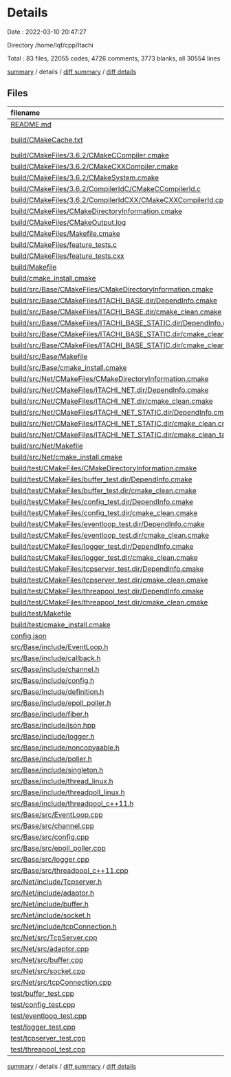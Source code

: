 # Details

Date : 2022-03-10 20:47:27

Directory /home/lqf/cpp/Itachi

Total : 83 files,  22055 codes, 4726 comments, 3773 blanks, all 30554 lines

[summary](results.md) / details / [diff summary](diff.md) / [diff details](diff-details.md)

## Files
| filename | language | code | comment | blank | total |
| :--- | :--- | ---: | ---: | ---: | ---: |
| [README.md](/README.md) | Markdown | 9 | 8 | 1 | 18 |
| [build/CMakeCache.txt](/build/CMakeCache.txt) | CMake Cache | 257 | 0 | 60 | 317 |
| [build/CMakeFiles/3.6.2/CMakeCCompiler.cmake](/build/CMakeFiles/3.6.2/CMakeCCompiler.cmake) | CMake | 54 | 0 | 14 | 68 |
| [build/CMakeFiles/3.6.2/CMakeCXXCompiler.cmake](/build/CMakeFiles/3.6.2/CMakeCXXCompiler.cmake) | CMake | 55 | 0 | 14 | 69 |
| [build/CMakeFiles/3.6.2/CMakeSystem.cmake](/build/CMakeFiles/3.6.2/CMakeSystem.cmake) | CMake | 10 | 0 | 6 | 16 |
| [build/CMakeFiles/3.6.2/CompilerIdC/CMakeCCompilerId.c](/build/CMakeFiles/3.6.2/CompilerIdC/CMakeCCompilerId.c) | C | 417 | 50 | 95 | 562 |
| [build/CMakeFiles/3.6.2/CompilerIdCXX/CMakeCXXCompilerId.cpp](/build/CMakeFiles/3.6.2/CompilerIdCXX/CMakeCXXCompilerId.cpp) | C++ | 390 | 52 | 92 | 534 |
| [build/CMakeFiles/CMakeDirectoryInformation.cmake](/build/CMakeFiles/CMakeDirectoryInformation.cmake) | CMake | 12 | 0 | 5 | 17 |
| [build/CMakeFiles/CMakeOutput.log](/build/CMakeFiles/CMakeOutput.log) | Log | 464 | 0 | 57 | 521 |
| [build/CMakeFiles/Makefile.cmake](/build/CMakeFiles/Makefile.cmake) | CMake | 55 | 0 | 6 | 61 |
| [build/CMakeFiles/feature_tests.c](/build/CMakeFiles/feature_tests.c) | C | 31 | 0 | 4 | 35 |
| [build/CMakeFiles/feature_tests.cxx](/build/CMakeFiles/feature_tests.cxx) | C++ | 402 | 0 | 4 | 406 |
| [build/Makefile](/build/Makefile) | Makefile | 127 | 76 | 72 | 275 |
| [build/cmake_install.cmake](/build/cmake_install.cmake) | CMake | 44 | 0 | 9 | 53 |
| [build/src/Base/CMakeFiles/CMakeDirectoryInformation.cmake](/build/src/Base/CMakeFiles/CMakeDirectoryInformation.cmake) | CMake | 12 | 0 | 5 | 17 |
| [build/src/Base/CMakeFiles/ITACHI_BASE.dir/DependInfo.cmake](/build/src/Base/CMakeFiles/ITACHI_BASE.dir/DependInfo.cmake) | CMake | 24 | 0 | 4 | 28 |
| [build/src/Base/CMakeFiles/ITACHI_BASE.dir/cmake_clean.cmake](/build/src/Base/CMakeFiles/ITACHI_BASE.dir/cmake_clean.cmake) | CMake | 14 | 0 | 2 | 16 |
| [build/src/Base/CMakeFiles/ITACHI_BASE_STATIC.dir/DependInfo.cmake](/build/src/Base/CMakeFiles/ITACHI_BASE_STATIC.dir/DependInfo.cmake) | CMake | 24 | 0 | 4 | 28 |
| [build/src/Base/CMakeFiles/ITACHI_BASE_STATIC.dir/cmake_clean.cmake](/build/src/Base/CMakeFiles/ITACHI_BASE_STATIC.dir/cmake_clean.cmake) | CMake | 14 | 0 | 2 | 16 |
| [build/src/Base/CMakeFiles/ITACHI_BASE_STATIC.dir/cmake_clean_target.cmake](/build/src/Base/CMakeFiles/ITACHI_BASE_STATIC.dir/cmake_clean_target.cmake) | CMake | 3 | 0 | 1 | 4 |
| [build/src/Base/Makefile](/build/src/Base/Makefile) | Makefile | 201 | 60 | 104 | 365 |
| [build/src/Base/cmake_install.cmake](/build/src/Base/cmake_install.cmake) | CMake | 29 | 0 | 6 | 35 |
| [build/src/Net/CMakeFiles/CMakeDirectoryInformation.cmake](/build/src/Net/CMakeFiles/CMakeDirectoryInformation.cmake) | CMake | 12 | 0 | 5 | 17 |
| [build/src/Net/CMakeFiles/ITACHI_NET.dir/DependInfo.cmake](/build/src/Net/CMakeFiles/ITACHI_NET.dir/DependInfo.cmake) | CMake | 25 | 0 | 4 | 29 |
| [build/src/Net/CMakeFiles/ITACHI_NET.dir/cmake_clean.cmake](/build/src/Net/CMakeFiles/ITACHI_NET.dir/cmake_clean.cmake) | CMake | 13 | 0 | 2 | 15 |
| [build/src/Net/CMakeFiles/ITACHI_NET_STATIC.dir/DependInfo.cmake](/build/src/Net/CMakeFiles/ITACHI_NET_STATIC.dir/DependInfo.cmake) | CMake | 25 | 0 | 4 | 29 |
| [build/src/Net/CMakeFiles/ITACHI_NET_STATIC.dir/cmake_clean.cmake](/build/src/Net/CMakeFiles/ITACHI_NET_STATIC.dir/cmake_clean.cmake) | CMake | 13 | 0 | 2 | 15 |
| [build/src/Net/CMakeFiles/ITACHI_NET_STATIC.dir/cmake_clean_target.cmake](/build/src/Net/CMakeFiles/ITACHI_NET_STATIC.dir/cmake_clean_target.cmake) | CMake | 3 | 0 | 1 | 4 |
| [build/src/Net/Makefile](/build/src/Net/Makefile) | Makefile | 180 | 57 | 95 | 332 |
| [build/src/Net/cmake_install.cmake](/build/src/Net/cmake_install.cmake) | CMake | 29 | 0 | 6 | 35 |
| [build/test/CMakeFiles/CMakeDirectoryInformation.cmake](/build/test/CMakeFiles/CMakeDirectoryInformation.cmake) | CMake | 12 | 0 | 5 | 17 |
| [build/test/CMakeFiles/buffer_test.dir/DependInfo.cmake](/build/test/CMakeFiles/buffer_test.dir/DependInfo.cmake) | CMake | 27 | 0 | 4 | 31 |
| [build/test/CMakeFiles/buffer_test.dir/cmake_clean.cmake](/build/test/CMakeFiles/buffer_test.dir/cmake_clean.cmake) | CMake | 9 | 0 | 2 | 11 |
| [build/test/CMakeFiles/config_test.dir/DependInfo.cmake](/build/test/CMakeFiles/config_test.dir/DependInfo.cmake) | CMake | 27 | 0 | 4 | 31 |
| [build/test/CMakeFiles/config_test.dir/cmake_clean.cmake](/build/test/CMakeFiles/config_test.dir/cmake_clean.cmake) | CMake | 9 | 0 | 2 | 11 |
| [build/test/CMakeFiles/eventloop_test.dir/DependInfo.cmake](/build/test/CMakeFiles/eventloop_test.dir/DependInfo.cmake) | CMake | 27 | 0 | 4 | 31 |
| [build/test/CMakeFiles/eventloop_test.dir/cmake_clean.cmake](/build/test/CMakeFiles/eventloop_test.dir/cmake_clean.cmake) | CMake | 9 | 0 | 2 | 11 |
| [build/test/CMakeFiles/logger_test.dir/DependInfo.cmake](/build/test/CMakeFiles/logger_test.dir/DependInfo.cmake) | CMake | 27 | 0 | 4 | 31 |
| [build/test/CMakeFiles/logger_test.dir/cmake_clean.cmake](/build/test/CMakeFiles/logger_test.dir/cmake_clean.cmake) | CMake | 9 | 0 | 2 | 11 |
| [build/test/CMakeFiles/tcpserver_test.dir/DependInfo.cmake](/build/test/CMakeFiles/tcpserver_test.dir/DependInfo.cmake) | CMake | 27 | 0 | 4 | 31 |
| [build/test/CMakeFiles/tcpserver_test.dir/cmake_clean.cmake](/build/test/CMakeFiles/tcpserver_test.dir/cmake_clean.cmake) | CMake | 9 | 0 | 2 | 11 |
| [build/test/CMakeFiles/threapool_test.dir/DependInfo.cmake](/build/test/CMakeFiles/threapool_test.dir/DependInfo.cmake) | CMake | 27 | 0 | 4 | 31 |
| [build/test/CMakeFiles/threapool_test.dir/cmake_clean.cmake](/build/test/CMakeFiles/threapool_test.dir/cmake_clean.cmake) | CMake | 9 | 0 | 2 | 11 |
| [build/test/Makefile](/build/test/Makefile) | Makefile | 219 | 72 | 120 | 411 |
| [build/test/cmake_install.cmake](/build/test/cmake_install.cmake) | CMake | 29 | 0 | 6 | 35 |
| [config.json](/config.json) | JSON | 24 | 0 | 1 | 25 |
| [src/Base/include/EventLoop.h](/src/Base/include/EventLoop.h) | C++ | 44 | 9 | 3 | 56 |
| [src/Base/include/callback.h](/src/Base/include/callback.h) | C++ | 20 | 18 | 7 | 45 |
| [src/Base/include/channel.h](/src/Base/include/channel.h) | C++ | 79 | 8 | 4 | 91 |
| [src/Base/include/config.h](/src/Base/include/config.h) | C++ | 245 | 29 | 27 | 301 |
| [src/Base/include/definition.h](/src/Base/include/definition.h) | C++ | 21 | 13 | 14 | 48 |
| [src/Base/include/epoll_poller.h](/src/Base/include/epoll_poller.h) | C++ | 22 | 8 | 6 | 36 |
| [src/Base/include/fiber.h](/src/Base/include/fiber.h) | C++ | 0 | 8 | 1 | 9 |
| [src/Base/include/json.hpp](/src/Base/include/json.hpp) | C++ | 15,660 | 3,846 | 2,604 | 22,110 |
| [src/Base/include/logger.h](/src/Base/include/logger.h) | C++ | 384 | 28 | 48 | 460 |
| [src/Base/include/noncopyaable.h](/src/Base/include/noncopyaable.h) | C++ | 15 | 8 | 2 | 25 |
| [src/Base/include/poller.h](/src/Base/include/poller.h) | C++ | 32 | 8 | 2 | 42 |
| [src/Base/include/singleton.h](/src/Base/include/singleton.h) | C++ | 21 | 8 | 2 | 31 |
| [src/Base/include/thread_linux.h](/src/Base/include/thread_linux.h) | C++ | 0 | 8 | 1 | 9 |
| [src/Base/include/threadpoll_linux.h](/src/Base/include/threadpoll_linux.h) | C++ | 0 | 8 | 1 | 9 |
| [src/Base/include/threadpool_c++11.h](/src/Base/include/threadpool_c++11.h) | C++ | 197 | 15 | 20 | 232 |
| [src/Base/src/EventLoop.cpp](/src/Base/src/EventLoop.cpp) | C++ | 137 | 16 | 6 | 159 |
| [src/Base/src/channel.cpp](/src/Base/src/channel.cpp) | C++ | 131 | 12 | 7 | 150 |
| [src/Base/src/config.cpp](/src/Base/src/config.cpp) | C++ | 68 | 16 | 9 | 93 |
| [src/Base/src/epoll_poller.cpp](/src/Base/src/epoll_poller.cpp) | C++ | 109 | 17 | 2 | 128 |
| [src/Base/src/logger.cpp](/src/Base/src/logger.cpp) | C++ | 231 | 97 | 30 | 358 |
| [src/Base/src/threadpool_c++11.cpp](/src/Base/src/threadpool_c++11.cpp) | C++ | 166 | 10 | 10 | 186 |
| [src/Net/include/Tcpserver.h](/src/Net/include/Tcpserver.h) | C++ | 38 | 8 | 1 | 47 |
| [src/Net/include/adaptor.h](/src/Net/include/adaptor.h) | C++ | 35 | 8 | 2 | 45 |
| [src/Net/include/buffer.h](/src/Net/include/buffer.h) | C++ | 174 | 8 | 28 | 210 |
| [src/Net/include/socket.h](/src/Net/include/socket.h) | C++ | 61 | 8 | 6 | 75 |
| [src/Net/include/tcpConnection.h](/src/Net/include/tcpConnection.h) | C++ | 65 | 11 | 2 | 78 |
| [src/Net/src/TcpServer.cpp](/src/Net/src/TcpServer.cpp) | C++ | 74 | 9 | 2 | 85 |
| [src/Net/src/adaptor.cpp](/src/Net/src/adaptor.cpp) | C++ | 72 | 9 | 0 | 81 |
| [src/Net/src/buffer.cpp](/src/Net/src/buffer.cpp) | C++ | 27 | 8 | 0 | 35 |
| [src/Net/src/socket.cpp](/src/Net/src/socket.cpp) | C++ | 92 | 13 | 7 | 112 |
| [src/Net/src/tcpConnection.cpp](/src/Net/src/tcpConnection.cpp) | C++ | 188 | 11 | 4 | 203 |
| [test/buffer_test.cpp](/test/buffer_test.cpp) | C++ | 20 | 9 | 4 | 33 |
| [test/config_test.cpp](/test/config_test.cpp) | C++ | 30 | 8 | 5 | 43 |
| [test/eventloop_test.cpp](/test/eventloop_test.cpp) | C++ | 52 | 17 | 17 | 86 |
| [test/logger_test.cpp](/test/logger_test.cpp) | C++ | 28 | 8 | 16 | 52 |
| [test/tcpserver_test.cpp](/test/tcpserver_test.cpp) | C++ | 28 | 17 | 6 | 51 |
| [test/threapool_test.cpp](/test/threapool_test.cpp) | C++ | 41 | 9 | 13 | 63 |

[summary](results.md) / details / [diff summary](diff.md) / [diff details](diff-details.md)